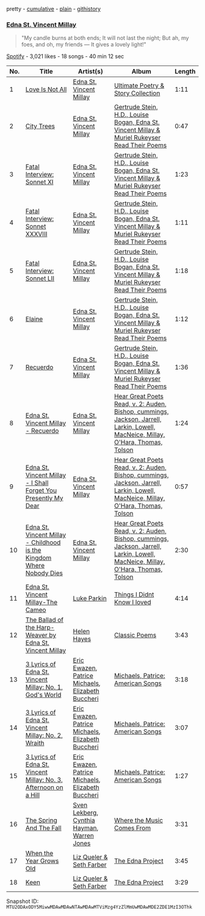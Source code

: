 pretty - [cumulative](/playlists/cumulative/37i9dQZF1DWU73wUKShGqj.md) - [plain](/playlists/plain/37i9dQZF1DWU73wUKShGqj) - [githistory](https://github.githistory.xyz/mackorone/spotify-playlist-archive/blob/main/playlists/plain/37i9dQZF1DWU73wUKShGqj)

### [Edna St\. Vincent Millay](https://open.spotify.com/playlist/37i9dQZF1DWU73wUKShGqj)

> "My candle burns at both ends; It will not last the night; But ah, my foes, and oh, my friends — It gives a lovely light!"

[Spotify](https://open.spotify.com/user/spotify) - 3,021 likes - 18 songs - 40 min 12 sec

| No. | Title | Artist(s) | Album | Length |
|---|---|---|---|---|
| 1 | [Love Is Not All](https://open.spotify.com/track/4PzL7AmZ3bWLdbwNqEd84a) | [Edna St\. Vincent Millay](https://open.spotify.com/artist/0CDolB6auhvott1yKVqkRP) | [Ultimate Poetry & Story Collection](https://open.spotify.com/album/4PzG6lT4mtGlpdOfhquCyL) | 1:11 |
| 2 | [City Trees](https://open.spotify.com/track/3Q8nH5c6iiDr9f7myrgWhB) | [Edna St\. Vincent Millay](https://open.spotify.com/artist/0CDolB6auhvott1yKVqkRP) | [Gertrude Stein, H.D., Louise Bogan, Edna St\. Vincent Millay & Muriel Rukeyser Read Their Poems](https://open.spotify.com/album/4mwvyOQAyhkQlE5QqVUVSs) | 0:47 |
| 3 | [Fatal Interview: Sonnet XI](https://open.spotify.com/track/2ALjYTnVOy0LINGcpm0LqA) | [Edna St\. Vincent Millay](https://open.spotify.com/artist/0CDolB6auhvott1yKVqkRP) | [Gertrude Stein, H.D., Louise Bogan, Edna St\. Vincent Millay & Muriel Rukeyser Read Their Poems](https://open.spotify.com/album/4mwvyOQAyhkQlE5QqVUVSs) | 1:23 |
| 4 | [Fatal Interview: Sonnet XXXVIII](https://open.spotify.com/track/125jkO66tt3hHwEKhlX62B) | [Edna St\. Vincent Millay](https://open.spotify.com/artist/0CDolB6auhvott1yKVqkRP) | [Gertrude Stein, H.D., Louise Bogan, Edna St\. Vincent Millay & Muriel Rukeyser Read Their Poems](https://open.spotify.com/album/4mwvyOQAyhkQlE5QqVUVSs) | 1:11 |
| 5 | [Fatal Interview: Sonnet LII](https://open.spotify.com/track/5RQvU4tEQvi2qMvPPRM1a4) | [Edna St\. Vincent Millay](https://open.spotify.com/artist/0CDolB6auhvott1yKVqkRP) | [Gertrude Stein, H.D., Louise Bogan, Edna St\. Vincent Millay & Muriel Rukeyser Read Their Poems](https://open.spotify.com/album/4mwvyOQAyhkQlE5QqVUVSs) | 1:18 |
| 6 | [Elaine](https://open.spotify.com/track/3uy974x5XveHiBHLCyks66) | [Edna St\. Vincent Millay](https://open.spotify.com/artist/0CDolB6auhvott1yKVqkRP) | [Gertrude Stein, H.D., Louise Bogan, Edna St\. Vincent Millay & Muriel Rukeyser Read Their Poems](https://open.spotify.com/album/4mwvyOQAyhkQlE5QqVUVSs) | 1:12 |
| 7 | [Recuerdo](https://open.spotify.com/track/0fvQ9gyjLg0EvqaUIE9EP0) | [Edna St\. Vincent Millay](https://open.spotify.com/artist/0CDolB6auhvott1yKVqkRP) | [Gertrude Stein, H.D., Louise Bogan, Edna St\. Vincent Millay & Muriel Rukeyser Read Their Poems](https://open.spotify.com/album/4mwvyOQAyhkQlE5QqVUVSs) | 1:36 |
| 8 | [Edna St\. Vincent Millay \- Recuerdo](https://open.spotify.com/track/1cvJSkMn5OVPKtOpbemKCl) | [Edna St\. Vincent Millay](https://open.spotify.com/artist/0CDolB6auhvott1yKVqkRP) | [Hear Great Poets Read, v\. 2: Auden, Bishop, cummings, Jackson, Jarrell, Larkin, Lowell, MacNeice, Millay, O'Hara, Thomas, Tolson](https://open.spotify.com/album/77m42pjrYkrK10KhBk9FhL) | 1:24 |
| 9 | [Edna St\. Vincent Millay \- I Shall Forget You Presently My Dear](https://open.spotify.com/track/4RAXUNZeC54ZOKtp2TzdPI) | [Edna St\. Vincent Millay](https://open.spotify.com/artist/0CDolB6auhvott1yKVqkRP) | [Hear Great Poets Read, v\. 2: Auden, Bishop, cummings, Jackson, Jarrell, Larkin, Lowell, MacNeice, Millay, O'Hara, Thomas, Tolson](https://open.spotify.com/album/77m42pjrYkrK10KhBk9FhL) | 0:57 |
| 10 | [Edna St\. Vincent Millay \- Childhood is the Kingdom Where Nobody Dies](https://open.spotify.com/track/5qjZ339a7FBz5CgVlysXeI) | [Edna St\. Vincent Millay](https://open.spotify.com/artist/0CDolB6auhvott1yKVqkRP) | [Hear Great Poets Read, v\. 2: Auden, Bishop, cummings, Jackson, Jarrell, Larkin, Lowell, MacNeice, Millay, O'Hara, Thomas, Tolson](https://open.spotify.com/album/77m42pjrYkrK10KhBk9FhL) | 2:30 |
| 11 | [Edna St\. Vincent Millay\-The Cameo](https://open.spotify.com/track/1VPfY18oPTO7QgCqEcCdtT) | [Luke Parkin](https://open.spotify.com/artist/1NvwBwBRMZIyDHAWAtXr0q) | [Things I Didnt Know I loved](https://open.spotify.com/album/5ZehiL1G0HxgiWYccKVH7E) | 4:14 |
| 12 | [The Ballad of the Harp\-Weaver by Edna St\. Vincent Millay](https://open.spotify.com/track/4aHGA5C93k12F3GyQaUGOE) | [Helen Hayes](https://open.spotify.com/artist/0F0qQpegA6PYW378FPZzw0) | [Classic Poems](https://open.spotify.com/album/6UVIkq0IRdn43k6bo5pLrc) | 3:43 |
| 13 | [3 Lyrics of Edna St\. Vincent Millay: No\. 1, God's World](https://open.spotify.com/track/5yqbKLSN9A9Z3vCVaFlDTr) | [Eric Ewazen](https://open.spotify.com/artist/5AXqlisvHp5FZLG3OE1qdm), [Patrice Michaels](https://open.spotify.com/artist/6t4GQE3lcTs8kd9Oi126rC), [Elizabeth Buccheri](https://open.spotify.com/artist/48vagI7DDzJlru9i6TepHO) | [Michaels, Patrice: American Songs](https://open.spotify.com/album/7hl3nLoDZ2nkx58nSdIGro) | 3:18 |
| 14 | [3 Lyrics of Edna St\. Vincent Millay: No\. 2, Wraith](https://open.spotify.com/track/5vX2KhCrsOOMqn5lAJg2iK) | [Eric Ewazen](https://open.spotify.com/artist/5AXqlisvHp5FZLG3OE1qdm), [Patrice Michaels](https://open.spotify.com/artist/6t4GQE3lcTs8kd9Oi126rC), [Elizabeth Buccheri](https://open.spotify.com/artist/48vagI7DDzJlru9i6TepHO) | [Michaels, Patrice: American Songs](https://open.spotify.com/album/7hl3nLoDZ2nkx58nSdIGro) | 3:07 |
| 15 | [3 Lyrics of Edna St\. Vincent Millay: No\. 3, Afternoon on a Hill](https://open.spotify.com/track/5Hws3iGHN61GI8RFzGAyIe) | [Eric Ewazen](https://open.spotify.com/artist/5AXqlisvHp5FZLG3OE1qdm), [Patrice Michaels](https://open.spotify.com/artist/6t4GQE3lcTs8kd9Oi126rC), [Elizabeth Buccheri](https://open.spotify.com/artist/48vagI7DDzJlru9i6TepHO) | [Michaels, Patrice: American Songs](https://open.spotify.com/album/7hl3nLoDZ2nkx58nSdIGro) | 1:27 |
| 16 | [The Spring And The Fall](https://open.spotify.com/track/32zZDqsnJsqmSCtCiG9kiS) | [Sven Lekberg](https://open.spotify.com/artist/5Ws8xRegLVD6myRElcXtLb), [Cynthia Hayman](https://open.spotify.com/artist/07Gjg9dQ2VIoaxRMZA2hBI), [Warren Jones](https://open.spotify.com/artist/7GXitJkePOpnuGE9NTpEJT) | [Where the Music Comes From](https://open.spotify.com/album/1nm62Z3WcjwkMZWUVQZILY) | 3:31 |
| 17 | [When the Year Grows Old](https://open.spotify.com/track/0U6tX53rgmh95ENtjHzjRg) | [Liz Queler & Seth Farber](https://open.spotify.com/artist/2HUdtZ6IL8DUOwvXytZqlP) | [The Edna Project](https://open.spotify.com/album/1q1AK2pyVWQvO2bTZcb3Sh) | 3:45 |
| 18 | [Keen](https://open.spotify.com/track/2Wr1Wh14UUVQwE34lBzR1b) | [Liz Queler & Seth Farber](https://open.spotify.com/artist/2HUdtZ6IL8DUOwvXytZqlP) | [The Edna Project](https://open.spotify.com/album/1q1AK2pyVWQvO2bTZcb3Sh) | 3:29 |

Snapshot ID: `MTU2ODAxODY5MiwwMDAwMDAwNTAwMDAwMTViMzg4YzZlMmUwMDAwMDE2ZDE1MzI3OThk`